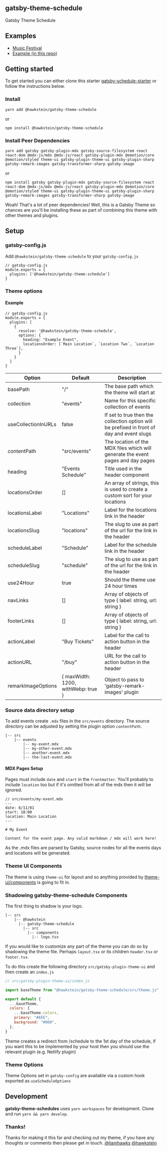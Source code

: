 ## gatsby-theme-schedule

Gatsby Theme Schedule

## Examples

- [Music Festival](https://gatsby-theme-schedule-festival.netlify.com/)
- [Example (in this repo)](https://gatsby-theme-schedule.netlify.com/)

## Getting started

To get started you can either clone this starter [gatsby-schedule-starter](https://github.com/hawkstein/gatsby-schedule-starter) or follow the instructions below.

### Install

```
yarn add @hawkstein/gatsby-theme-schedule
```

or

```
npm install @hawkstein/gatsby-theme-schedule
```

### Install Peer Dependencies

```
yarn add gatsby gatsby-plugin-mdx gatsby-source-filesystem react react-dom @mdx-js/mdx @mdx-js/react gatsby-plugin-mdx @emotion/core @emotion/styled theme-ui gatsby-plugin-theme-ui gatsby-plugin-sharp gatsby-remark-images gatsby-transformer-sharp gatsby-image
```

or

```
npm install gatsby gatsby-plugin-mdx gatsby-source-filesystem react react-dom @mdx-js/mdx @mdx-js/react gatsby-plugin-mdx @emotion/core @emotion/styled theme-ui gatsby-plugin-theme-ui gatsby-plugin-sharp gatsby-remark-images gatsby-transformer-sharp gatsby-image
```

Woah! That's a lot of peer dependencies! Well, this is a Gatsby Theme so chances are you'll be installing these as part of combining this theme with other themes and plugins.

## Setup

### gatsby-config.js

Add `@hawkstein/gatsby-theme-schedule` to your `gatsby-config.js`

```
// gatsby-config.js
module.exports = {
  plugins: ['@hawkstein/gatsby-theme-schedule']
}
```

### Theme options

#### Example

```
// gatsby-config.js
module.exports = {
  plugins: [
    {
      resolve: '@hawkstein/gatsby-theme-schedule',
      options: {
        heading: "Example Event",
        locationsOrder: [`Main Location`, `Location Two`, `Location Three`],
      }
    }
  ]
}
```

| Option              | Default                            | Description                                                                                |
| ------------------- | ---------------------------------- | ------------------------------------------------------------------------------------------ |
| basePath            | "/"                                | The base path which the theme will start at                                                |
| collection          | "events"                           | Name for this specific collection of events                                                |
| useCollectionInURLs | false                              | If set to true then the collection option will be prefixed in front of day and event slugs |
| contentPath         | "src/events"                       | The location of the MDX files which will generate the event pages and day pages            |
| heading             | "Events Schedule"                  | Title used in the header component                                                         |
| locationsOrder      | []                                 | An array of strings, this is used to create a custom sort for your locations               |
| locationsLabel      | "Locations"                        | Label for the locations link in the header                                                 |
| locationsSlug       | "locations"                        | The slug to use as part of the url for the link in the header                              |
| scheduleLabel       | "Schedule"                         | Label for the schedule link in the header                                                  |
| scheduleSlug        | "schedule"                         | The slug to use as part of the url for the link in the header                              |
| use24Hour           | true                               | Should the theme use 24 hour times                                                         |
| navLinks            | []                                 | Array of objects of type { label: string, url: string }                                    |
| footerLinks         | []                                 | Array of objects of type { label: string, url: string }                                    |
| actionLabel         | "Buy Tickets"                      | Label for the call to action button in the header                                          |
| actionURL           | "/buy"                             | URL for the call to action button in the header                                            |
| remarkImageOptions  | { maxWidth: 1200, withWebp: true } | Object to pass to 'gatsby-remark-images' plugin                                            |

### Source data directory setup

To add events create `.mdx` files in the `src/events` directory. The source directory can be adjusted by setting the plugin option `contentPath`.

<!-- prettier-ignore -->
```
|-- src
    |-- events
        |-- my-event.mdx
        |-- my-other-event.mdx
        |-- another-event.mdx
        |-- the-last-event.mdx

```

#### MDX Pages Setup

Pages must include `date` and `start` in the `frontmatter`. You'll probably to include `location` too but if it's omitted from all of the mdx then it will be ignored.

```
// src/events/my-event.mdx
---
date: 6/11/81
start: 18:00
location: Main Location
---

# My Event

Content for the event page. Any valid markdown / mdx will work here!

```

As the .mdx files are parsed by Gatsby, source nodes for all the events days and locations will be generated.

### Theme UI Components

The theme is using `theme-ui` for layout and so anything provided by [theme-ui/components](https://theme-ui.com/components) is going to fit in.

### Shadowing gatsby-theme-schedule Components

The first thing to shadow is your logo.

```
|-- src
    |-- @hawkstein
      |-- gatsby-theme-schedule
        |-- src
          |-- components
            |-- logo.tsx
```

If you would like to customize any part of the theme you can do so by shadowing the theme file. Perhaps `layout.tsx` or its children `header.tsx` or `footer.tsx`.

To do this create the following directory `src/gatsby-plugin-theme-ui` and then create an `index.js`

```javascript
// src/gatsby-plugin-theme-ui/index.js

import baseTheme from "@hawkstein/gatsby-theme-schedule/src/theme.js"

export default {
  ...baseTheme,
  colors: {
    ...baseTheme.colors,
    primary: "#EEE",
    background: "#000",
  },
}
```

Theme creates a redirect from /schedule to the 1st day of the schedule, if you want this to be implemented by your host then you should use the relevant plugin (e.g. Netlify plugin)

### Theme Options

Theme Options set in `gatsby-config` are available via a custom hook exported as `useScheduleOptions`

## Development

**gatsby-theme-schedules** uses `yarn workspaces` for development. Clone and run `yarn && yarn develop`.

### Thanks!

Thanks for making it this far and checking out my theme, if you have any thoughts or comments then please get in touch.
[@liamhawks](https://twitter.com/liamhawks)
[@hawkstein](https://github.com/hawkstein)
